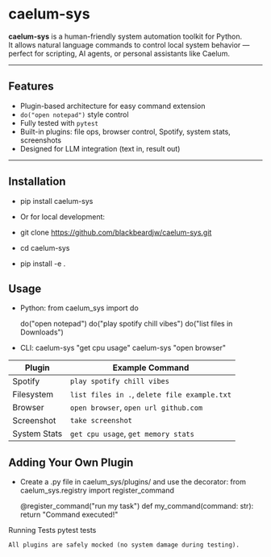 # caelum-sys

**caelum-sys** is a human-friendly system automation toolkit for Python.  
It allows natural language commands to control local system behavior — perfect for scripting, AI agents, or personal assistants like Caelum.

---

## Features

- Plugin-based architecture for easy command extension
- `do("open notepad")` style control
- Fully tested with `pytest`
- Built-in plugins: file ops, browser control, Spotify, system stats, screenshots
- Designed for LLM integration (text in, result out)

---

## Installation

- pip install caelum-sys

- Or for local development:
- git clone https://github.com/blackbeardjw/caelum-sys.git
- cd caelum-sys
- pip install -e .

## Usage
- Python:
    from caelum_sys import do

    do("open notepad")
    do("play spotify chill vibes")
    do("list files in Downloads")

- CLI:
    caelum-sys "get cpu usage"
    caelum-sys "open browser"

| Plugin       | Example Command                              |
| ------------ | -------------------------------------------- |
| Spotify      | `play spotify chill vibes`                   |
| Filesystem   | `list files in .`, `delete file example.txt` |
| Browser      | `open browser`, `open url github.com`        |
| Screenshot   | `take screenshot`                            |
| System Stats | `get cpu usage`, `get memory stats`          |


## Adding Your Own Plugin
- Create a .py file in caelum_sys/plugins/ and use the decorator:
    from caelum_sys.registry import register_command

    @register_command("run my task")
    def my_command(command: str):
        return "Command executed!"

 Running Tests
    pytest tests

    All plugins are safely mocked (no system damage during testing).